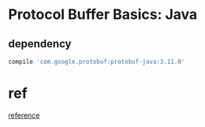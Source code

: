 # Protocol Buffer Basics: Java

## dependency
```gradle
compile 'com.google.protobuf:protobuf-java:3.11.0'
```





# ref
[reference](https://developers.google.com/protocol-buffers/docs/javatutorial)